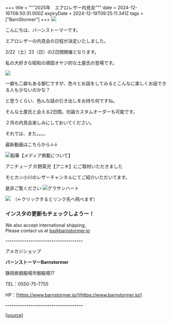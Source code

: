 +++
title = """2025年　エアロレザー内見会"""
date = 2024-12-16T08:50:31.000Z
expiryDate = 2024-12-19T09:25:11.341Z
tags = ["BarnStormer"]
+++
[![](https://stat.ameba.jp/user_images/20231023/16/barnstormer-go/b2/03/p/o0420015015354743273.png)](https://ameblo.jp/barnstormer-go/entry-12825670498.html)

こんにちは、バーンストーマーです。

エアロレザーの内見会の日程が決定いたしました。

2/22（土）23（日）の2日間開催となります。

私の大好きな昭和の頑固オヤジ的な土屋氏の登場です。

[![](https://stat.ameba.jp/user_images/20241216/17/barnstormer-go/cc/4f/j/o0800084415522198740.jpg)](https://stat.ameba.jp/user_images/20241216/17/barnstormer-go/cc/4f/j/o0800084415522198740.jpg)

一癖も二癖もある御仁ですが、色々とお話をしてみるとこんなに楽しくお話できる人も少ないのかな？

と思うくらい、色んな話の引き出しをお持ち何ですね。

そんな土屋氏と会える2日間。勿論カスタムオーダーも可能です。

２月の内見会楽しみにしておいてください。

それでは、また。。。。

最新動画はこちらから↓↓

![鉛筆](https://stat100.ameba.jp/blog/ucs/img/char/char3/519.png)【メディア掲載について】

アニチューブ 片野英児【アニキ】にご取材いただきました

モヒカン小川のレザーチャンネルにてご紹介いただいてます。

是非ご覧ください ![グラサンハート](https://stat100.ameba.jp/blog/ucs/img/char/char3/148.png)

[![](https://stat.ameba.jp/user_images/20230412/16/barnstormer-go/6a/23/p/o0108010815269242493.png)](https://www.instagram.com/barnstormer_daily/)　（←クリックするとリンク先へ飛べます）

### インスタの更新もチェックしようー！

We also accept international shipping,  
Please contact us at bs@barnstormer.jp

**\-------------------------------------**

アメカジショップ

**バーンストーマーBarnstormer**

静岡県御殿場市御殿場17

TEL：0550-75-7755

HP：[https://www.barnstormer.jp/](https://www.barnstormer.jp/)

**\-------------------------------------**

[[source]](https://ameblo.jp/barnstormer-go/entry-12878876662.html)

